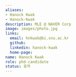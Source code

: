 ```yaml
---
aliases:
- Hanock Kwak
- Hanock-Kwak
description: MLE @ NAVER Corp
image: images/photo.jpg
links:
  email: hnkwak@bi.snu.ac.kr
  github: 
  linkedin: hanock-kwak
  home-page: 
name: Hanock Kwak
role: phd-candidate
status: 휴학
---
```

